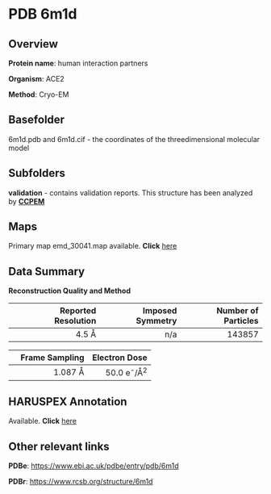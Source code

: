 # PDB 6m1d

## Overview

**Protein name**: human interaction partners

**Organism**: ACE2

**Method**: Cryo-EM

## Basefolder

6m1d.pdb and 6m1d.cif - the coordinates of the threedimensional molecular model

## Subfolders





**validation** - contains validation reports. This structure has been analyzed by      [**CCPEM**](https://github.com/thorn-lab/coronavirus_structural_task_force/tree/master/pdb/human_interaction_partners/ACE2/6m1d/validation/ccpem-validation)



## Maps

Primary map emd_30041.map available. **Click** [here](http://ftp.wwpdb.org/pub/emdb/structures/EMD-30041/map/) 

## Data Summary
**Reconstruction Quality and Method**

|   | Reported Resolution | Imposed Symmetry | Number of Particles |
|---|-------------:|----------------:|--------------:|
|   |4.5 Å|n/a|143857|

|   | Frame Sampling | Electron Dose |
|---|-------------:|----------------:|
|   |1.087 Å|50.0 e<sup>-</sup>/Å<sup>2</sup>|

## HARUSPEX Annotation

Available. **Click** [here](https://zenodo.org/record/3820197)

## Other relevant links 
**PDBe**:  https://www.ebi.ac.uk/pdbe/entry/pdb/6m1d
 
**PDBr**: https://www.rcsb.org/structure/6m1d 
